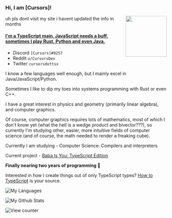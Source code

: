 ### Hi, I am \[Cursors\]!
<img align="right" width="128" height="128" src="invertme.png" />

uh pls dont visit my site i havent updated the info in months

#### [I'm a TypeScript main, JavaScript needs a buff, sometimes I play Rust, Python and even Java.](https://cursorsdottsx.github.io/)

- Discord `[Cursors]#9257`
- Reddit `u/CursorsDev`
- Twitter `cursorsdottsx`

I know a few languages well enough, but I mainly excel in Java/JavaScript/Python.

Sometimes I like to dip my toes into systems programming with Rust or even C++.

I have a great interest in physics and geometry (primarily linear algebra), and computer graphics.

Of course, computer graphics requires lots of mathematics, most of which I don't know yet (what the hell is a wedge product and bivector???),
so currently I'm studying other, easier, more intuitive fields of computer science (and of course, the math needed to render a freaking cube).

Currently I am studying - Computer Science: Compilers and interpreters

Current project - [Baba Is You: TypeScript Edition](https://github.com/cursorsdottsx/babaisyou)

**Finally nearing two years of programming :tada:**

Interested in how I create things out of only TypeScript types? [How to TypeScript](https://cursorsdottsx.github.io/how-to-typescript) is your source.

![My Languages](https://github-readme-stats.vercel.app/api/top-langs/?username=cursorsdottsx&layout=compact&theme=dark&count_private=true&langs_count=6&exclude_repo=ts-parse-number,ts-code-dump,ts-regex-engine,ts-parse-css,ts-validate-parentheses,ts-brainfuck-interpreter,ts-metasyntax-parser,ts-minimax)

![My Github Stats](https://github-readme-stats.vercel.app/api?username=cursorsdottsx&count_private=true&show_icons=true&theme=dark)

![View counter](https://komarev.com/ghpvc/?username=cursorsdottsx&color=00DDDB)

